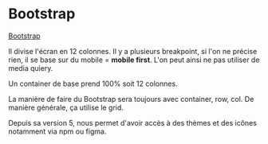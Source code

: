 # Bootstrap

[Bootstrap](https://getbootstrap.com/docs/5.3/getting-started/introduction/)

Il divise l'écran en 12 colonnes.
Il y a plusieurs breakpoint, si l'on ne précise rien, il se base sur du mobile = **mobile first**.
L'on peut ainsi ne pas utiliser de media quiery.

Un container de base prend 100% soit 12 colonnes.

La manière de faire du Bootstrap sera toujours avec container, row, col.
De manière générale, ça utilise le grid.

Depuis sa version 5, nous permet d'avoir accès à des thèmes et des icônes notamment via npm ou figma.
